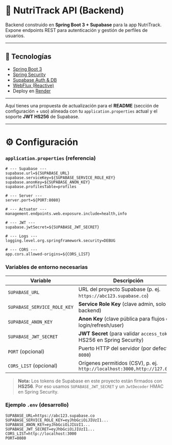 # 🍏 NutriTrack API (Backend)

Backend construido en **Spring Boot 3 + Supabase** para la app NutriTrack.  
Expone endpoints REST para autenticación y gestión de perfiles de usuarios.

---

## 🚀 Tecnologías

- [Spring Boot 3](https://spring.io/projects/spring-boot)
- [Spring Security](https://spring.io/projects/spring-security)
- [Supabase Auth & DB](https://supabase.com)
- [WebFlux (Reactive)](https://docs.spring.io/spring-framework/reference/web/webflux.html)
- Deploy en [Render](https://render.com)

---

Aquí tienes una propuesta de actualización para el **README** (sección de configuración + uso) alineada con tu `application.properties` actual y el soporte **JWT HS256** de Supabase.

---

# ⚙️ Configuración

### `application.properties` (referencia)

```properties
# --- Supabase ---
supabase.url=${SUPABASE_URL}
supabase.serviceKey=${SUPABASE_SERVICE_ROLE_KEY}
supabase.anonKey=${SUPABASE_ANON_KEY}
supabase.profilesTable=profiles

# --- Server ---
server.port=${PORT:8080}

# --- Actuator ---
management.endpoints.web.exposure.include=health,info

# --- JWT ---
supabase.jwtSecret=${SUPABASE_JWT_SECRET}

# --- Logs ---
logging.level.org.springframework.security=DEBUG

# --- CORS ---
app.cors.allowed-origins=${CORS_LIST}
```

### Variables de entorno necesarias

| Variable                    | Descripción                                                                |
| --------------------------- | -------------------------------------------------------------------------- |
| `SUPABASE_URL`              | URL del proyecto Supabase (p. ej. `https://abc123.supabase.co`)            |
| `SUPABASE_SERVICE_ROLE_KEY` | **Service Role Key** (clave admin, solo backend)                           |
| `SUPABASE_ANON_KEY`         | **Anon Key** (clave pública para flujos de login/refresh/user)             |
| `SUPABASE_JWT_SECRET`       | **JWT Secret** (para validar `access_token` HS256 en Spring Security)      |
| `PORT` (opcional)           | Puerto HTTP del servidor (por defecto `8080`)                              |
| `CORS_LIST` (opcional)      | Orígenes permitidos (CSV), p. ej. `http://localhost:3000,http://127.0.0.1` |

> **Nota:** Los tokens de Supabase en este proyecto están firmados con **HS256**. Por eso usamos `SUPABASE_JWT_SECRET` y un `JwtDecoder` HMAC en Spring Security.

### Ejemplo `.env` (desarrollo)

```env
SUPABASE_URL=https://abc123.supabase.co
SUPABASE_SERVICE_ROLE_KEY=eyJhbGciOiJIUzI1...
SUPABASE_ANON_KEY=eyJhbGciOiJIUzI1...
SUPABASE_JWT_SECRET=eyJhbGciOiJIUzI1...
CORS_LIST=http://localhost:3000
PORT=8080
```